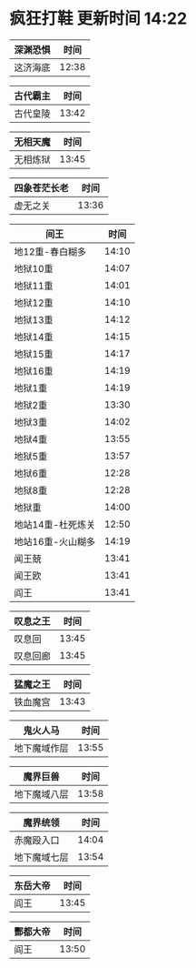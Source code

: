 # 疯狂打鞋 更新时间 14:22

| 深渊恐惧   | 时间    |
|--------|-------|
| 这济海底 | 12:38 |

| 古代霸主   | 时间    |
|--------|-------|
| 古代皇陵 | 13:42 |

| 无相天魔   | 时间    |
|--------|-------|
| 无相炼狱 | 13:45 |

| 四象苍茫长老   | 时间    |
|--------|-------|
| 虚无之关 | 13:36 |

| 间王   | 时间    |
|--------|-------|
| 地12重-春白糊多 | 14:10 |
| 地狱10重 | 14:07 |
| 地狱11重 | 14:01 |
| 地狱12重 | 14:10 |
| 地狱13重 | 14:12 |
| 地狱14重 | 14:15 |
| 地狱15重 | 14:17 |
| 地狱16重 | 14:19 |
| 地狱1重 | 14:19 |
| 地狱2重 | 13:30 |
| 地狱3重 | 14:02 |
| 地狱4重 | 13:55 |
| 地狱5重 | 13:57 |
| 地狱6重 | 12:28 |
| 地狱8重 | 12:28 |
| 地狱重 | 14:00 |
| 地站14重-杜死炼关 | 12:50 |
| 地站16重-火山糊多 | 14:19 |
| 闻王兢 | 13:41 |
| 闻王欧 | 13:41 |
| 阎王 | 13:41 |

| 叹息之王   | 时间    |
|--------|-------|
| 叹息回 | 13:45 |
| 叹息回廊 | 13:45 |

| 猛魔之王   | 时间    |
|--------|-------|
| 铁血魔宫 | 13:43 |

| 鬼火人马   | 时间    |
|--------|-------|
| 地下魔域作层 | 13:55 |

| 魔界巨兽   | 时间    |
|--------|-------|
| 地下魔域八层 | 13:58 |

| 魔界统领   | 时间    |
|--------|-------|
| 赤魔殴入口 | 14:04 |
| 地下魔域七层 | 13:54 |

| 东岳大帝   | 时间    |
|--------|-------|
| 阎王 | 13:45 |

| 酆都大帝   | 时间    |
|--------|-------|
| 阎王 | 13:50 |
